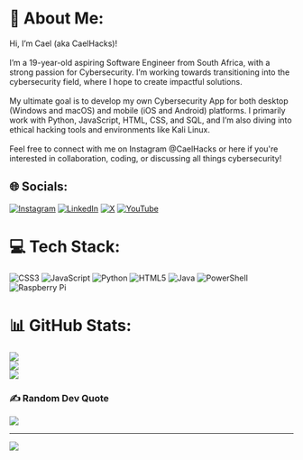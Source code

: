 # 💫 About Me:
Hi, I’m Cael (aka CaelHacks)!<br><br>I’m a 19-year-old aspiring Software Engineer from South Africa, with a strong passion for Cybersecurity. I’m working towards transitioning into the cybersecurity field, where I hope to create impactful solutions.<br><br>My ultimate goal is to develop my own Cybersecurity App for both desktop (Windows and macOS) and mobile (iOS and Android) platforms. I primarily work with Python, JavaScript, HTML, CSS, and SQL, and I’m also diving into ethical hacking tools and environments like Kali Linux.<br><br>Feel free to connect with me on Instagram @CaelHacks or here if you're interested in collaboration, coding, or discussing all things cybersecurity!


## 🌐 Socials:
[![Instagram](https://img.shields.io/badge/Instagram-%23E4405F.svg?logo=Instagram&logoColor=white)](https://instagram.com/CaelHacks) [![LinkedIn](https://img.shields.io/badge/LinkedIn-%230077B5.svg?logo=linkedin&logoColor=white)](https://linkedin.com/in/caelfullard) [![X](https://img.shields.io/badge/X-black.svg?logo=X&logoColor=white)](https://x.com/caehacks) [![YouTube](https://img.shields.io/badge/YouTube-%23FF0000.svg?logo=YouTube&logoColor=white)](https://youtube.com/@UCr1Z-TKJxYyt4NtzDxWMUiA) 

# 💻 Tech Stack:
![CSS3](https://img.shields.io/badge/css3-%231572B6.svg?style=for-the-badge&logo=css3&logoColor=white) ![JavaScript](https://img.shields.io/badge/javascript-%23323330.svg?style=for-the-badge&logo=javascript&logoColor=%23F7DF1E) ![Python](https://img.shields.io/badge/python-3670A0?style=for-the-badge&logo=python&logoColor=ffdd54) ![HTML5](https://img.shields.io/badge/html5-%23E34F26.svg?style=for-the-badge&logo=html5&logoColor=white) ![Java](https://img.shields.io/badge/java-%23ED8B00.svg?style=for-the-badge&logo=openjdk&logoColor=white) ![PowerShell](https://img.shields.io/badge/PowerShell-%235391FE.svg?style=for-the-badge&logo=powershell&logoColor=white) ![Raspberry Pi](https://img.shields.io/badge/-RaspberryPi-C51A4A?style=for-the-badge&logo=Raspberry-Pi)
# 📊 GitHub Stats:
![](https://github-readme-stats.vercel.app/api?username=CaelHacks&theme=monokai&hide_border=false&include_all_commits=false&count_private=false)<br/>
![](https://github-readme-streak-stats.herokuapp.com/?user=CaelHacks&theme=monokai&hide_border=false)<br/>
![](https://github-readme-stats.vercel.app/api/top-langs/?username=CaelHacks&theme=monokai&hide_border=false&include_all_commits=false&count_private=false&layout=compact)

### ✍️ Random Dev Quote
![](https://quotes-github-readme.vercel.app/api?type=horizontal&theme=radical)

---
[![](https://visitcount.itsvg.in/api?id=CaelHacks&icon=0&color=0)](https://visitcount.itsvg.in)

<!-- Proudly created with GPRM ( https://gprm.itsvg.in ) -->
